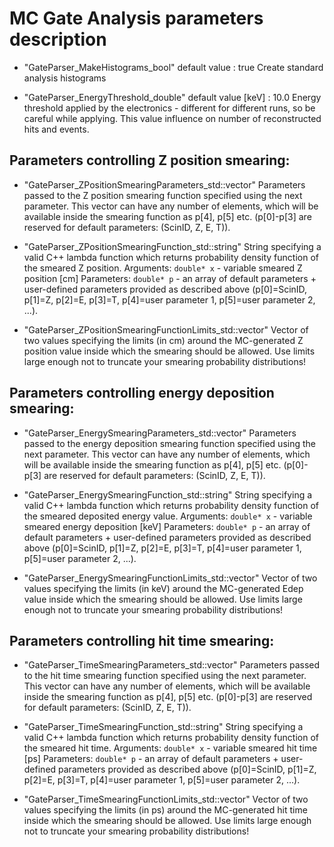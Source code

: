 # MC Gate Analysis parameters description

- "GateParser_MakeHistograms_bool"
default value : true
Create standard analysis histograms

- "GateParser_EnergyThreshold_double"
default value [keV] : 10.0
Energy threshold applied by the electronics - different for different runs, so be careful while
applying. This value influence on number of reconstructed hits and events.

## Parameters controlling Z position smearing:

- "GateParser_ZPositionSmearingParameters_std::vector<double>"
Parameters passed to the Z position smearing function specified using the next parameter.
This vector can have any number of elements, which will be available inside the smearing function as p[4], p[5] etc. (p[0]-p[3] are reserved for default parameters: (ScinID, Z, E, T)).

- "GateParser_ZPositionSmearingFunction_std::string"
String specifying a valid C++ lambda function which returns probability density function of the smeared Z position.
Arguments: `double* x` - variable smeared Z position [cm]
Parameters: `double* p` - an array of default parameters + user-defined parameters provided as described above (p[0]=ScinID, p[1]=Z, p[2]=E, p[3]=T, p[4]=user parameter 1, p[5]=user parameter 2, ...).

- "GateParser_ZPositionSmearingFunctionLimits_std::vector<double>"
Vector of two values specifying the limits (in cm) around the MC-generated Z position value inside which the smearing should be allowed. Use limits large enough not to truncate your smearing probability distributions!

## Parameters controlling energy deposition smearing:

- "GateParser_EnergySmearingParameters_std::vector<double>"
Parameters passed to the energy deposition smearing function specified using the next parameter.
This vector can have any number of elements, which will be available inside the smearing function as p[4], p[5] etc. (p[0]-p[3] are reserved for default parameters: (ScinID, Z, E, T)).

- "GateParser_EnergySmearingFunction_std::string"
String specifying a valid C++ lambda function which returns probability density function of the smeared deposited energy value.
Arguments: `double* x` - variable smeared energy deposition [keV]
Parameters: `double* p` - an array of default parameters + user-defined parameters provided as described above (p[0]=ScinID, p[1]=Z, p[2]=E, p[3]=T, p[4]=user parameter 1, p[5]=user parameter 2, ...).

- "GateParser_EnergySmearingFunctionLimits_std::vector<double>"
Vector of two values specifying the limits (in keV) around the MC-generated Edep value inside which the smearing should be allowed. Use limits large enough not to truncate your smearing probability distributions!

## Parameters controlling hit time smearing:

- "GateParser_TimeSmearingParameters_std::vector<double>"
Parameters passed to the hit time smearing function specified using the next parameter.
This vector can have any number of elements, which will be available inside the smearing function as p[4], p[5] etc. (p[0]-p[3] are reserved for default parameters: (ScinID, Z, E, T)).

- "GateParser_TimeSmearingFunction_std::string"
String specifying a valid C++ lambda function which returns probability density function of the smeared hit time.
Arguments: `double* x` - variable smeared hit time [ps]
Parameters: `double* p` - an array of default parameters + user-defined parameters provided as described above (p[0]=ScinID, p[1]=Z, p[2]=E, p[3]=T, p[4]=user parameter 1, p[5]=user parameter 2, ...).

- "GateParser_TimeSmearingFunctionLimits_std::vector<double>"
Vector of two values specifying the limits (in ps) around the MC-generated hit time inside which the smearing should be allowed. Use limits large enough not to truncate your smearing probability distributions!
